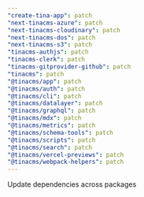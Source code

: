 ```yaml
---
"create-tina-app": patch
"next-tinacms-azure": patch
"next-tinacms-cloudinary": patch
"next-tinacms-dos": patch
"next-tinacms-s3": patch
"tinacms-authjs": patch
"tinacms-clerk": patch
"tinacms-gitprovider-github": patch
"tinacms": patch
"@tinacms/app": patch
"@tinacms/auth": patch
"@tinacms/cli": patch
"@tinacms/datalayer": patch
"@tinacms/graphql": patch
"@tinacms/mdx": patch
"@tinacms/metrics": patch
"@tinacms/schema-tools": patch
"@tinacms/scripts": patch
"@tinacms/search": patch
"@tinacms/vercel-previews": patch
"@tinacms/webpack-helpers": patch
---
```


Update dependencies across packages
